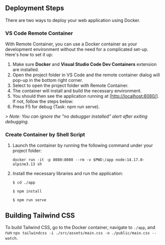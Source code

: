 ## Deployment Steps

There are two ways to deploy your web application using Docker.

### VS Code Remote Container

With Remote Container, you can use a Docker container as your development environment without the need for a complicated set-up. Here's how to set it up:

1. Make sure **Docker** and **Visual Studio Code Dev Containers** extension are installed.
2. Open the project folder in VS Code and the remote container dialog will  pop-up in the bottom right corner.
3. Select to open the project folder with Remote Container.
4. The container will install and build the necessary environment.
5. You should then see the application running at [[http://localhost:8080/](http://localhost:8080/)]. If not, follow the steps below:
6. Press F5 for debug (Task: npm run serve).

*> Note: You can ignore the "no debugger installed" alert after exiting debugging.*

### Create Container by Shell Script

1. Launch the container by running the following command under your project folder:

    ```
    docker run -it -p 8080:8080 --rm -v $PWD:/app node:14.17.0-alpine3.13 sh
    ```

1. Install the necessary libraries and run the application:

    ```
    $ cd ./app

    $ npm install

    $ npm run serve
    ```

## Building Tailwind CSS

To build Tailwind CSS, go to the Docker container, navigate to `./app`, and run `npx tailwindcss -i ./src/assets/main.css -o ./public/main.css --watch`.